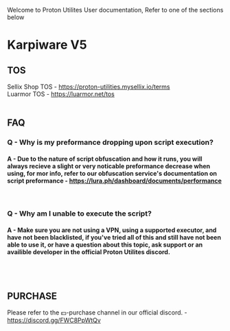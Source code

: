 Welcome to Proton Utilites User documentation, Refer to one of the sections below

# Karpiware V5
## TOS
  Sellix Shop TOS - https://proton-utilities.mysellix.io/terms<br>
  Luarmor TOS - https://luarmor.net/tos
  <br>
  <br>
## FAQ



### Q - Why is my preformance dropping upon script execution?

 #### A - Due to the nature of script obfuscation and how it runs, you will always recieve a slight or very noticable preformance decrease when using, for mor info, refer to our obfuscation service's documentation on script preformance - https://lura.ph/dashboard/documents/performance


  <br>


### Q - Why am I unable to execute the script?

 #### A - Make sure you are not using a VPN, using a supported executor, and have not been blacklisted, if you've tried all of this and still have not been able to use it, or have a question about this topic, ask support or an availible developer in the official Proton Utilites discord.

<br>
<br>

## PURCHASE
  Please refer to the ⁠💵-purchase channel in our official discord. - https://discord.gg/FWC8PpWtQv 
